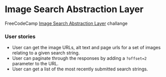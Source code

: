 # Image Search Abstraction Layer

FreeCodeCamp [Image Search Abstraction Layer](https://www.freecodecamp.com/challenges/image-search-abstraction-layer) challange

### User stories

* User can get the image URLs, alt text and page urls for a set of images relating to a given search string.
* User can paginate through the responses by adding a `?offset=2` parameter to the URL.
* User can get a list of the most recently submitted search strings.
